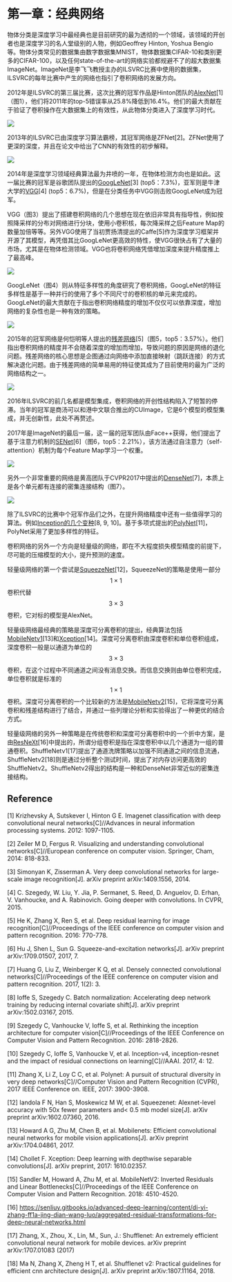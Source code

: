 # 第一章：经典网络

物体分类是深度学习中最经典也是目前研究的最为透彻的一个领域，该领域的开创者也是深度学习的名人堂级别的人物，例如Geoffrey Hinton, Yoshua Bengio等。物体分类常见的数据集由数字数据集MNIST，物体数据集CIFAR-10和类别更多的CIFAR-100，以及任何state-of-the-art的网络实验都规避不了的超大数据集ImageNet。ImageNet是李飞飞教授主办的ILSVRC比赛中使用的数据集，ILSVRC的每年比赛中产生的网络也指引了卷积网络的发展方向。

2012年是ILSVRC的第三届比赛，这次比赛的冠军作品是Hinton团队的[AlexNet](https://senliuy.gitbooks.io/advanced-deep-learning/content/di-yi-zhang-ff1a-jing-dian-wang-luo/imagenet-classification-with-deep-convolutional-neural-networks.html)\[1\]（图1），他们将2011年的top-5错误率从25.8%降低到16.4%。他们的最大贡献在于验证了卷积操作在大数据集上的有效性，从此物体分类进入了深度学习时代。

![](/assets/AlexNet_3.png)

2013年的ILSVRC已由深度学习算法霸榜，其冠军网络是ZFNet\[2\]。ZFNet使用了更深的深度，并且在论文中给出了CNN的有效性的初步解释。

![](/assets/ZFNet_1.png)

2014年是深度学习领域经典算法最为井喷的一年，在物体检测方向也是如此。这一届比赛的冠军是谷歌团队提出的[GoogLeNet](https://senliuy.gitbooks.io/advanced-deep-learning/content/di-yi-zhang-ff1a-jing-dian-wang-luo/going-deeper-with-convolutions.html)[3] (top5：7.3%)，亚军则是牛津大学的[VGG](https://senliuy.gitbooks.io/advanced-deep-learning/content/di-yi-zhang-ff1a-jing-dian-wang-luo/very-deep-convolutional-networks-for-large-scale-image-recognition.html)[4] (top5：6.7%)，但是在分类任务中VGG则击败GoogLeNet成为冠军。

VGG（图3）提出了搭建卷积网络的几个思想在现在依旧非常具有指导性，例如按照降采样的分布对网络进行分块，使用小卷积核，每次降采样之后Feature Map的数量加倍等等。另外VGG使用了当初贾扬清提出的Caffe[5]作为深度学习框架并开源了其模型，再凭借其比GoogLeNet更高效的特性，使VGG很快占有了大量的市场，尤其是在物体检测领域。VGG也将卷积网络凭借增加深度来提升精度推上了最高峰。

![](/assets/VGG_1.png)

GoogLeNet（图4）则从特征多样性的角度研究了卷积网络，GoogLeNet的特征多样性是基于一种并行的使用了多个不同尺寸的卷积核的单元来完成的。GoogLeNet的最大贡献在于指出卷积网络精度的增加不仅仅可以依靠深度，增加网络的复杂性也是一种有效的策略。

![](/assets/GoogLeNet_1.png)

2015年的冠军网络是何恺明等人提出的[残差网络](https://senliuy.gitbooks.io/advanced-deep-learning/content/di-yi-zhang-ff1a-jing-dian-wang-luo/deep-residual-learning-for-image-recognition.html)[5]（图5，top5：3.57%）。他们指出卷积网络的精度并不会随着深度的增加而增加，导致问题的原因是网络的退化问题。残差网络的核心思想是企图通过向网络中添加直接映射（跳跃连接）的方式解决退化问题。由于残差网络的简单易用的特征使其成为了目前使用的最为广泛的网络结构之一。

![](/assets/ResNet_8.jpg)

2016年ILSVRC的前几名都是模型集成，卷积网络的开创性结构陷入了短暂的停滞。当年的冠军是商汤可以和港中文联合推出的CUImage，它是6个模型的模型集成，并无创新性，此处不再赘述。

2017年是ImageNet的最后一届，这一届的冠军团队由Face++获得，他们提出了基于注意力机制的[SENet](https://senliuy.gitbooks.io/advanced-deep-learning/content/di-yi-zhang-ff1a-jing-dian-wang-luo/squeeze-and-excitation-networks.html)[6]（图6，top5：2.21%），该方法通过自注意力（self-attention）机制为每个Feature Map学习一个权重。

![](/assets/SENet_1.png)

另外一个非常重要的网络是黄高团队于CVPR2017中提出的[DenseNet](https://senliuy.gitbooks.io/advanced-deep-learning/content/di-yi-zhang-ff1a-jing-dian-wang-luo/densely-connected-convolutional-networks.html)[7]，本质上是各个单元都有连接的密集连接结构（图7）。

![](/assets/DenseNet_1.png)

除了ILSVRC的比赛中个冠军作品们之外，在提升网络精度中还有一些值得学习的算法。例如[Inception的几个变种](https://senliuy.gitbooks.io/advanced-deep-learning/content/di-yi-zhang-ff1a-jing-dian-wang-luo/going-deeper-with-convolutions.html)[8, 9, 10]。基于多项式提出的[PolyNet](https://senliuy.gitbooks.io/advanced-deep-learning/content/di-yi-zhang-ff1a-jing-dian-wang-luo/polynet-a-pursuit-of-structural-diversity-in-very-deep-networks.html)[11]，PolyNet采用了更加多样性的特征。

卷积网络的另外一个方向是轻量级的网络，即在不大程度损失模型精度的前提下，尽可能的压缩模型的大小，提升预测的速度。

轻量级网络的第一个尝试是[SqueezeNet](https://senliuy.gitbooks.io/advanced-deep-learning/content/di-yi-zhang-ff1a-jing-dian-wang-luo/squeezenet-alexnet-level-accuracy-with-50x-fewer-parameters-and-05mb-model-size.html)[12]，SqueezeNet的策略是使用一部分$$1\times1$$卷积代替$$3\times3$$卷积，它对标的模型是AlexNet。

轻量级网络最经典的策略是深度可分离卷积的提出，经典算法包括[MobileNetv1](https://senliuy.gitbooks.io/advanced-deep-learning/content/di-yi-zhang-ff1a-jing-dian-wang-luo/mobilenetxiang-jie.html)[13]和[Xception](https://senliuy.gitbooks.io/advanced-deep-learning/content/di-yi-zhang-ff1a-jing-dian-wang-luo/xception-deep-learning-with-depthwise-separable-convolutions.html)[14]。深度可分离卷积由深度卷积和单位卷积组成，深度卷积一般是以通道为单位的$$3\times3$$卷积，在这个过程中不同通道之间没有消息交换。而信息交换则由单位卷积完成，单位卷积就是标准的$$1\times1$$卷积。深度可分离卷积的一个比较新的方法是[MobileNetv2](https://senliuy.gitbooks.io/advanced-deep-learning/content/di-yi-zhang-ff1a-jing-dian-wang-luo/mobilenetxiang-jie.html)[15]，它将深度可分离卷积和残差结构进行了结合，并通过一些列理论分析和实验得出了一种更优的结合方式。

轻量级网络的另外一种策略是在传统卷积和深度可分离卷积中的一个折中方案，是由[ResNeXt](https://senliuy.gitbooks.io/advanced-deep-learning/content/di-yi-zhang-ff1a-jing-dian-wang-luo/aggregated-residual-transformations-for-deep-neural-networks.html)[16]中提出的，所谓分组卷积是指在深度卷积中以几个通道为一组的普通卷积。ShuffleNetv1[17]提出了通道洗牌策略以加强不同通道之间的信息流通，ShuffleNetv2[18]则是通过分析整个测试时间，提出了对内存访问更高效的ShuffleNetv2。ShuffleNetv2得出的结构是一种和DenseNet非常近似的密集连接结构。

## Reference

\[1\] Krizhevsky A, Sutskever I, Hinton G E. Imagenet classification with deep convolutional neural networks\[C\]//Advances in neural information processing systems. 2012: 1097-1105.

\[2\] Zeiler M D, Fergus R. Visualizing and understanding convolutional networks\[C\]//European conference on computer vision. Springer, Cham, 2014: 818-833.

[3] Simonyan K, Zisserman A. Very deep convolutional networks for large-scale image recognition[J]. arXiv preprint arXiv:1409.1556, 2014.                                                                                       

[4] C. Szegedy, W. Liu, Y. Jia, P. Sermanet, S. Reed, D. Anguelov, D. Erhan, V. Vanhoucke, and A. Rabinovich. Going deeper with convolutions. In CVPR, 2015.

[5] He K, Zhang X, Ren S, et al. Deep residual learning for image recognition[C]//Proceedings of the IEEE conference on computer vision and pattern recognition. 2016: 770-778.

[6] Hu J, Shen L, Sun G. Squeeze-and-excitation networks[J]. arXiv preprint arXiv:1709.01507, 2017, 7.

[7] Huang G, Liu Z, Weinberger K Q, et al. Densely connected convolutional networks[C]//Proceedings of the IEEE conference on computer vision and pattern recognition. 2017, 1(2): 3.

[8] Ioffe S, Szegedy C. Batch normalization: Accelerating deep network training by reducing internal covariate shift[J]. arXiv preprint arXiv:1502.03167, 2015.

[9] Szegedy C, Vanhoucke V, Ioffe S, et al. Rethinking the inception architecture for computer vision[C]//Proceedings of the IEEE Conference on Computer Vision and Pattern Recognition. 2016: 2818-2826.

[10] Szegedy C, Ioffe S, Vanhoucke V, et al. Inception-v4, inception-resnet and the impact of residual connections on learning[C]//AAAI. 2017, 4: 12.

[11] Zhang X, Li Z, Loy C C, et al. Polynet: A pursuit of structural diversity in very deep networks[C]//Computer Vision and Pattern Recognition (CVPR), 2017 IEEE Conference on. IEEE, 2017: 3900-3908.

[12] Iandola F N, Han S, Moskewicz M W, et al. Squeezenet: Alexnet-level accuracy with 50x fewer parameters and< 0.5 mb model size[J]. arXiv preprint arXiv:1602.07360, 2016.

[13] Howard A G, Zhu M, Chen B, et al. Mobilenets: Efficient convolutional neural networks for mobile vision applications[J]. arXiv preprint arXiv:1704.04861, 2017.

[14] Chollet F. Xception: Deep learning with depthwise separable convolutions[J]. arXiv preprint, 2017: 1610.02357.

[15] Sandler M, Howard A, Zhu M, et al. MobileNetV2: Inverted Residuals and Linear Bottlenecks[C]//Proceedings of the IEEE Conference on Computer Vision and Pattern Recognition. 2018: 4510-4520.

[16] https://senliuy.gitbooks.io/advanced-deep-learning/content/di-yi-zhang-ff1a-jing-dian-wang-luo/aggregated-residual-transformations-for-deep-neural-networks.html

[17] Zhang, X., Zhou, X., Lin, M., Sun, J.: Shufflenet: An extremely efficient convolutional neural network for mobile devices. arXiv preprint arXiv:1707.01083 (2017)

[18] Ma N, Zhang X, Zheng H T, et al. Shufflenet v2: Practical guidelines for efficient cnn architecture design[J]. arXiv preprint arXiv:1807.11164, 2018.
